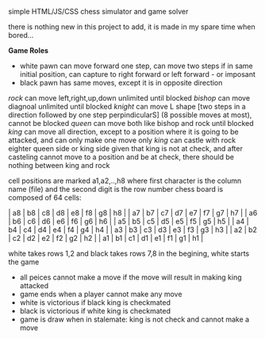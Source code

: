 simple HTML/JS/CSS chess simulator and game solver

there is nothing new in this project to add, it is made in my spare time when bored...

**Game Roles**

- white pawn can move forward one step, can move two steps if in same initial position, can capture to right forward or left forward - or imposant
- black pawn has same moves, except it is in opposite direction

*rock* can move left,right,up,down unlimited until blocked
*bishop* can move diagnoal unlimited until blocked
*knight* can move L shape [two steps in a direction followed by one step perpindicularS] (8 possible moves at most), cannot be blocked
*queen* can move both like bishop and rock until blocked
*king* can move all direction, except to a position where it is going to be attacked, and can only make one move only
*king* can castle with rock eighter queen side or king side given that king is not at check, and after casteling cannot move 
to a position and be at check, there should be nothing between king and rock

cell positions are marked a1,a2,..,h8 where first character is the column name (file) and the second digit is the row number
chess board is composed of 64 cells:

| a8 | b8 | c8 | d8 | e8 | f8 | g8 | h8 |
| a7 | b7 | c7 | d7 | e7 | f7 | g7 | h7 |
| a6 | b6 | c6 | d6 | e6 | f6 | g6 | h6 |
| a5 | b5 | c5 | d5 | e5 | f5 | g5 | h5 |
| a4 | b4 | c4 | d4 | e4 | f4 | g4 | h4 |
| a3 | b3 | c3 | d3 | e3 | f3 | g3 | h3 |
| a2 | b2 | c2 | d2 | e2 | f2 | g2 | h2 |
| a1 | b1 | c1 | d1 | e1 | f1 | g1 | h1 |

white takes rows 1,2 and black takes rows 7,8 in the begining, white starts the game

- all peices cannot make a move if the move will result in making king attacked
- game ends when a player cannot make any move
- white is victorious if black king is checkmated
- black is victorious if white king is checkmated
- game is draw when in stalemate: king is not check and cannot make a move